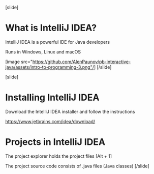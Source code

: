 [slide]
# What is IntelliJ IDEA?
IntelliJ IDEA is a powerful IDE for Java developers

Runs in Windows, Linux and macOS


[image src="https://github.com/AlenPaunov/pb-interactive-java/assets/intro-to-programming-3.png"/]
[/slide]

[slide]
# Installing IntelliJ IDEA
Download the IntelliJ IDEA installer and follow the instructions

https://www.jetbrains.com/idea/download/
# Projects in IntelliJ IDEA
The project explorer holds the project files \[Alt + 1\]

The project source code consists of .java files (Java classes)
[/slide]